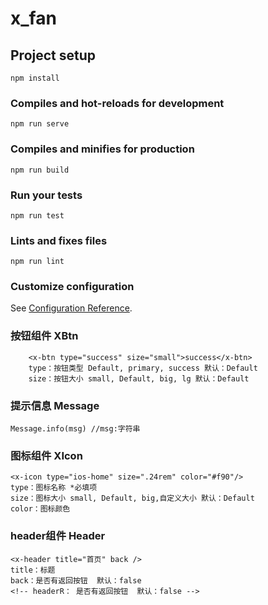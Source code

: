 # x_fan

## Project setup
```
npm install
```

### Compiles and hot-reloads for development
```
npm run serve
```

### Compiles and minifies for production
```
npm run build
```

### Run your tests
```
npm run test
```

### Lints and fixes files
```
npm run lint
```

### Customize configuration
See [Configuration Reference](https://cli.vuejs.org/config/).

### 按钮组件 XBtn
```
    <x-btn type="success" size="small">success</x-btn>
    type：按钮类型 Default, primary, success 默认：Default
    size：按钮大小 small, Default, big, lg 默认：Default
```
### 提示信息 Message
```
Message.info(msg) //msg:字符串
```
### 图标组件 XIcon
```
<x-icon type="ios-home" size=".24rem" color="#f90"/>
type：图标名称 *必填项
size：图标大小 small, Default, big,自定义大小 默认：Default
color：图标颜色
```
### header组件 Header
```
<x-header title="首页" back />
title：标题
back：是否有返回按钮  默认：false
<!-- headerR： 是否有返回按钮  默认：false -->
```
